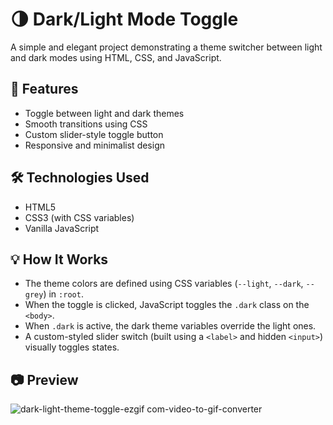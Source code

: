 # 🌗 Dark/Light Mode Toggle

A simple and elegant project demonstrating a theme switcher between light and dark modes using HTML, CSS, and JavaScript.

## 🚀 Features

- Toggle between light and dark themes
- Smooth transitions using CSS
- Custom slider-style toggle button
- Responsive and minimalist design

## 🛠 Technologies Used

- HTML5
- CSS3 (with CSS variables)
- Vanilla JavaScript

## 💡 How It Works

- The theme colors are defined using CSS variables (`--light`, `--dark`, `--grey`) in `:root`.
- When the toggle is clicked, JavaScript toggles the `.dark` class on the `<body>`.
- When `.dark` is active, the dark theme variables override the light ones.
- A custom-styled slider switch (built using a `<label>` and hidden `<input>`) visually toggles states.

## 📷 Preview
![dark-light-theme-toggle-ezgif com-video-to-gif-converter](https://github.com/user-attachments/assets/debc1b4b-fe21-411d-aa78-b7c3bc73a079)


